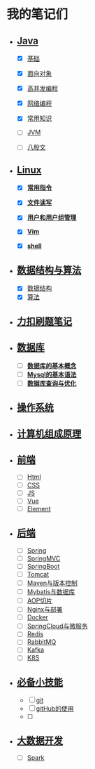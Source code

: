 # 我的笔记们

- ## [Java](./Java/Java.md)

    - [X] [基础](#基础)
    - [X] [面向对象](#面向对象)
    - [X] [高并发编程](#高并发编程)
    - [X] [网络编程](#网络编程)
    - [X] [常用知识](#常用知识)
    - [ ] [JVM]()
    - [ ] [八股文]()


- ## [Linux](./Linux/Linux.md)
    - [X] **[常用指令]()**

    - [X] **[文件读写]()**

    - [X] **[用户和用户组管理]()**

    - [X] **[Vim]()**

    - [X] **[shell]()**

- ## [数据结构与算法](./数据结构与算法/数据结构与算法.md)
    - [X] [数据结构]()
    - [X] [算法]()

- ## [力扣刷题笔记](./力扣刷题笔记/)

- ## [数据库](./数据库/)

    - [ ] **[数据库的基本概念]()**
    - [ ] **[Mysql的基本语法]()**
    - [ ] **[数据库查询与优化]()**

- ## [操作系统](./操作系统/)

- ## [计算机组成原理](./计算机组成原理/)

- ## [前端](./前端/)
    - [ ] [Html]()
    - [ ] [CSS]()
    - [ ] [JS]()
    - [ ] [Vue]()
    - [ ] [Element]()

- ## [后端](./后端)
    - [ ] [Spring]()
    - [ ] [SpringMVC]()
    - [ ] [SpringBoot]()
    - [ ] [Tomcat]()
    - [ ] [Maven与版本控制]()
    - [ ] [Mybatis与数据库]()
    - [ ] [AOP切片]()
    - [ ] [Nginx与部署]()
    - [ ] [Docker]()
    - [ ] [SpringCloud与微服务]()
    - [ ] [Redis]()
    - [ ] [RabbitMQ]()
    - [ ] [Kafka]()
    - [ ] [K8S]()

- ## [必备小技能](./必备小技能/)
    - [ ] [git]()
    - [ ] [gitHub的使用]()
    - [ ] 
- ## [大数据开发](./大数据开发/)
    - [ ] [Spark]()


    

    
